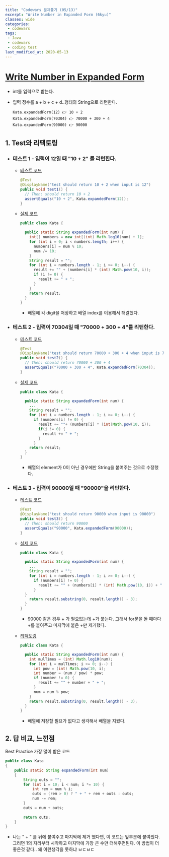 ```yaml
---
title: "Codewars 문제풀기 (05/13)"
excerpt: "Write Number in Expanded Form (6kyu)"
classes: wide
categories:
 - codewars
tags:
 - Java
 - codewars
 - coding test
last_modified_at: 2020-05-13
---
```




# [Write Number in Expanded Form](https://www.codewars.com/kata/5842df8ccbd22792a4000245/train/java)

* int를 입력으로 받는다.

* 입력 정수를 a + b + c + d..형태의 String으로 리턴한다.

  ``` 
  Kata.expandedForm(12) 👉 10 + 2
  Kata.expandedForm(70304) 👉 70000 + 300 + 4
  Kata.expandedForm(90000) 👉 90000
  ```

  


## 1. Test와 리팩토링

* ### 테스트 1 - 입력이 12일 때 "10 + 2" 를 리턴한다.

  * [테스트 코드](https://github.com/JinHoooooou/codeWarsChallenge/commit/d8b33166aed3c0dec365212342904bfb0e603c1b)

    ```java
    @Test
    @DisplayName("test should return 10 + 2 when input is 12")
    public void test1() {
      // Then: should return 10 + 2
      assertEquals("10 + 2", Kata.expandedForm(12));
    }
    ```
    
    


  - [실제 코드](https://github.com/JinHoooooou/codeWarsChallenge/commit/6bca0a5557074d4d61e6395af205223338f92fa5)

    ```java
    public class Kata {
    
      public static String expandedForm(int num) {
        int[] numbers = new int[(int) Math.log10(num) + 1];
        for (int i = 0; i < numbers.length; i++) {
          numbers[i] = num % 10;
          num /= 10;
        }
        String result = "";
        for (int i = numbers.length - 1; i >= 0; i--) {
          result += "" + (numbers[i] * (int) Math.pow(10, i));
          if (i != 0) {
            result += " + ";
          }
        }
        return result;
      }
    }
    ```
    
    * 배열에 각 digit을 저장하고 배열 index를 이용해서 해결했다.

* ### 테스트 2 - 입력이 70304일 때 "70000 + 300 + 4"를 리턴한다.

  * [테스트 코드](https://github.com/JinHoooooou/codeWarsChallenge/commit/f809e8f3f58af895a889e36679e22d96a70f23e6)

    ```java
    @Test
    @DisplayName("test should return 70000 + 300 + 4 when input is 70304")
    public void test2() {
      // Then: should return 70000 + 300 + 4
      assertEquals("70000 + 300 + 4", Kata.expandedForm(70304));
    }
    ```
    
    
    
  * [실제 코드](https://github.com/JinHoooooou/codeWarsChallenge/commit/25f100c809136e671f1f3b93e885abc9258bf57e)

    ```java
    public class Kata {
    
      public static String expandedForm(int num) {
        ...
        String result = "";
        for (int i = numbers.length - 1; i >= 0; i--) {
          if (numbers[i] != 0) {
            result += ""+ (numbers[i] * (int)Math.pow(10, i));
            if(i != 0) {
              result += " + ";
            }
          }
        return result;
      }
    }
    ```
    
    * 배열의 element가 0이 아닌 경우에만 String을 붙여주는 것으로 수정했다. 

* ### 테스트 3 - 입력이 90000일 때 "90000"을 리턴한다.

  * [테스트 코드](https://github.com/JinHoooooou/codeWarsChallenge/commit/815ae4e20a6fea6fb51c48e867077f53ae5c2bad)

    ```java
    @Test
    @DisplayName("test should return 90000 when input is 90000")
    public void test3() {
      // Then: should return 90000
      assertEquals("90000", Kata.expandedForm(90000));
    }
    ```
    
    
    
  * [실제 코드](https://github.com/JinHoooooou/codeWarsChallenge/commit/f60bd578daf94880517160a119935a445667470d)

    ```java
    public class Kata {
    
      public static String expandedForm(int num) {
        ...
        String result = "";
        for (int i = numbers.length - 1; i >= 0; i--) {
          if (numbers[i] != 0) {
            result += "" + (numbers[i] * (int) Math.pow(10, i)) + " + ";
          }
      }
        return result.substring(0, result.length() - 3);
      }
    }
    ```
    
    * 90000 같은 경우 + 가 필요없는데 +가 붙는다. 그래서 for문을 돌 때마다 +를 붙여주고 마지막에 붙은 +만 제거했다.
    
  * [리팩토링](https://github.com/JinHoooooou/codeWarsChallenge/commit/2854e6e7e7f8ad51a7e65dac163511f13fc9a650)

    ```java
    public class Kata {
    
      public static String expandedForm(int num) {
        int mulTimes = (int) Math.log10(num);
        for (int i = mulTimes; i >= 0; i--) {
          int pow = (int) Math.pow(10, i);
          int number = (num / pow) * pow;
          if (number != 0) {
            result += "" + number + " + ";
          }
          num = num % pow;
        }
        return result.substring(0, result.length() - 3);
      }
    }
    ```

    * 배열에 저장할 필요가 없다고 생각해서 배열을 지웠다.

  


## 2. 답 비교, 느낀점

Best Practice 가장 많이 받은 코드

```java
public class Kata
{
    public static String expandedForm(int num)
    {
        String outs = "";
        for (int i = 10; i < num; i *= 10) {
            int rem = num % i;
            outs = (rem > 0) ? " + " + rem + outs : outs;
            num -= rem;
        }
        outs = num + outs;
        
        return outs;
    }
}
```

* 나는 " + " 를 뒤에 붙여주고 마지막에 제거 했다면, 이 코드는 앞부분에 붙여줬다. 그러면 1의 자리부터 시작하고 마지막에 가장 큰 수만 더해주면된다. 이 방법이 더 좋은것 같다.. 왜 이런생각을 못하냐 ㅂㄷㅂㄷ

